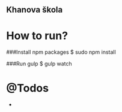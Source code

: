 Khanova škola
----------

How to run?
============
###Install npm packages
	$ sudo npm install

###Run gulp
	$ gulp watch


@Todos
========
- 